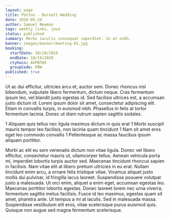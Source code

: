 ```yaml
---
layout: page
title: Patton - Burnett Wedding
date: 2016-05-24
author: Samuel Newman
tags: weekly links, java
status: published
summary: Morbi iaculis consequat imperdiet. In at nibh.
banner: images/banner/meeting-01.jpg
booking:
  startDate: 10/18/2019
  endDate: 10/19/2019
  ctyhocn: AVPNTHX
  groupCode: PBW
published: true
---
```

Ut ac dui efficitur, ultricies arcu et, auctor sem. Donec rhoncus nisl bibendum, vulputate libero fermentum, dictum neque. Cras fermentum ipsum leo, vel blandit justo egestas id. Sed facilisis ultrices est, a accumsan justo dictum id. Lorem ipsum dolor sit amet, consectetur adipiscing elit. Etiam in convallis turpis, in euismod nibh. Phasellus in felis at tortor fermentum lacinia. Donec ut diam rutrum sapien sagittis sodales.

1 Aliquam quis tellus nec ligula maximus dictum in quis erat
1 Morbi suscipit mauris tempor leo facilisis, non lacinia quam tincidunt
1 Nam sit amet eros eget leo commodo convallis
1 Pellentesque ac massa faucibus ipsum aliquam porttitor.

Morbi ac elit eu sem venenatis dictum non vitae ligula. Donec vel libero efficitur, consectetur mauris ut, ullamcorper tellus. Aenean vehicula porta mi, imperdiet lobortis turpis auctor sed. Maecenas tincidunt rhoncus sapien in facilisis. Nam vitae elit at libero pretium ultricies in eu erat. Nullam tincidunt enim arcu, a ornare felis tristique vitae. Vivamus aliquet justo mollis dui pulvinar, id fringilla lacus laoreet. Suspendisse posuere volutpat justo a malesuada. Ut orci enim, aliquet a enim eget, accumsan egestas leo. Maecenas porttitor lobortis egestas. Donec laoreet lorem nec urna viverra, fermentum sagittis metus facilisis. Fusce id leo maximus, egestas quam sit amet, pharetra ante. Ut tempus a mi at iaculis. Sed in malesuada massa. Suspendisse vestibulum elit eros, vitae scelerisque purus euismod quis. Quisque non augue sed magna fermentum scelerisque.
